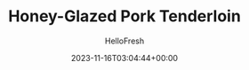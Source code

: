 ---
draft: true # Use this only for setting draft status
hidden: false # Use this to hide unwanted recipes
slug: # <post-title>
title: 'Honey-Glazed Pork Tenderloin'
description: "A honey glaze may sound like something that goes with dessert, but mild-tasting pork loves a sweet sauce. And you seem to love it, too: last time, our home cooks were so blown away by this recipe that we’ve decided to add it to the HelloFresh Hall of Fame. You’ll be drizzling that glaze onto pork tenderloin—and the roasted sweet potatoes and green beans, if you like, too, because it’s just too good to not slather it on everything."
image: https://img.hellofresh.com/f_auto,fl_lossy,q_auto,w_1200/hellofresh_s3/image/honey-glazed-pork-tenderloin-3d50de26.jpg
date: 2023-11-16T03:04:44+00:00
author: HelloFresh

tags: []
categories: "main course"
cuisines: "American"
allergens: ['Milk']

calories: 540
preptime: ['30 minutes']
cooktime: # 180 = 3 Hours | In minutes
totaltime: PT30M
servings: 2

links:
  - description: "A honey glaze may sound like something that goes with dessert, but mild-tasting pork loves a sweet sauce. And you seem to love it, too: last time, our home cooks were so blown away by this recipe that we’ve decided to add it to the HelloFresh Hall of Fame. You’ll be drizzling that glaze onto pork tenderloin—and the roasted sweet potatoes and green beans, if you like, too, because it’s just too good to not slather it on everything."
    website: https://www.hellofresh.com/recipes/honey-glazed-pork-tenderloin-5a7a2e1b30006c440c78b1b2
    image: https://img.hellofresh.com/f_auto,fl_lossy,q_auto,w_1200/hellofresh_s3/image/honey-glazed-pork-tenderloin-3d50de26.jpg
 
weight: # 1 | You can add weight to some posts to override the default sorting (date descending)

comments: false # Keep False

ingredients: ['12 ounce Sweet Potatoes', '12 ounce Pork Tenderloin', '1 clove Garlic', '¼ ounce Thyme', '6 ounce Green Beans', '2 unit Chicken Stock Concentrate', '½ ounce Honey', '4 teaspoon Vegetable Oil', '1 tablespoon Butter', ' Salt', ' Pepper']

instructionTitles: ['Roast Sweet Potatoes', 'Sear Pork and Prep', 'Roast Green Beans', 'Roast Pork', 'Make Glaze', 'Finish and Serve']
instructions: ['Wash and dry all produce. Preheat oven to 425 degrees. Peel sweet potatoes and cut into ½-inch cubes. Toss on one half of a baking sheet with a drizzle of oil and season with salt and pepper. (TIP: Line your sheet with Reynolds Kitchens™ Parchment Paper for easy cleanup.) Roast until tender, 20-25 minutes (we’ll check in after 10 minutes).', 'Meanwhile, heat a drizzle of oil in a medium pan over medium-high heat. Pat pork dry with a paper towel. Season all over with salt and pepper. Cook in pan, turning occasionally, until browned all over on surface, 6-8 minutes. While pork cooks, mince 1 clove garlic (use other as you like). Strip 2 tsp thyme leaves from stems.', 'After sweet potatoes have roasted 10 minutes, remove from oven and toss, keeping toward one side of sheet. Add green beans to other side and toss with a drizzle of oil and a pinch of salt and pepper. Return to oven and roast until both items are tender, 10-15 minutes.', 'Once pork is browned, transfer to another baking sheet. Roast in oven to desired doneness, 8-12 minutes.', 'Heat a drizzle of oil in pan used for pork over medium heat. Add garlic and thyme. Cook until fragrant, about 30 seconds. Stir in stock concentrates, ¼ cup water, and honey. Scrape up any browned bits from bottom of pan. Simmer until reduced by half, 3-4 minutes. Add 1 TBSP butter and stir to melt. Season with salt and pepper.', 'Let pork rest 2-3 minutes after removing from oven, then thinly slice. Divide green beans and sweet potatoes between plates, then top with pork. Drizzle with glaze and serve. TIP: If glaze seems stiff, stir in a splash or two of water first.']
---